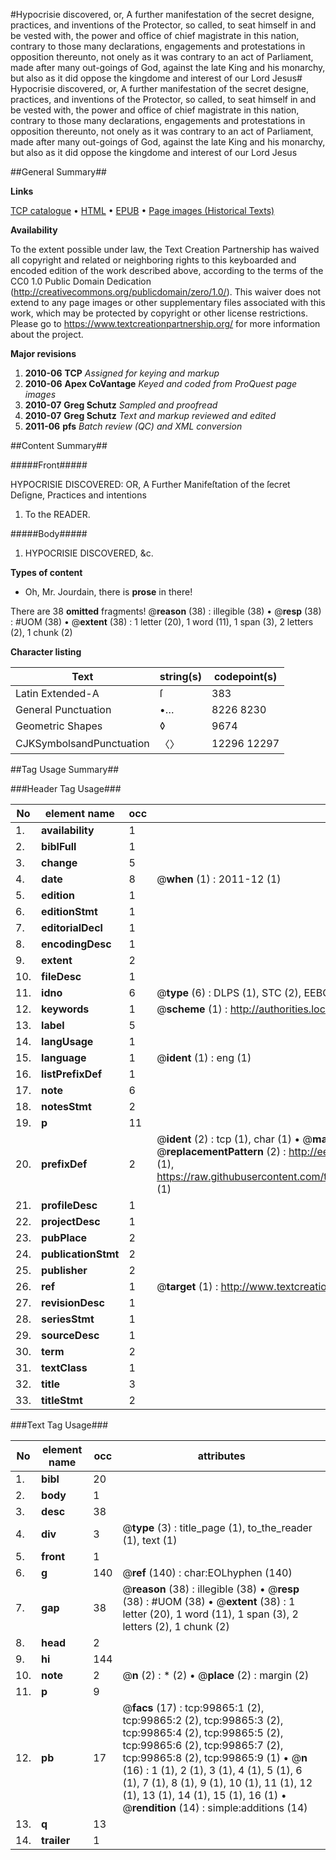 #Hypocrisie discovered, or, A further manifestation of the secret designe, practices, and inventions of the Protector, so called, to seat himself in and be vested with, the power and office of chief magistrate in this nation, contrary to those many declarations, engagements and protestations in opposition thereunto, not onely as it was contrary to an act of Parliament, made after many out-goings of God, against the late King and his monarchy, but also as it did oppose the kingdome and interest of our Lord Jesus#
Hypocrisie discovered, or, A further manifestation of the secret designe, practices, and inventions of the Protector, so called, to seat himself in and be vested with, the power and office of chief magistrate in this nation, contrary to those many declarations, engagements and protestations in opposition thereunto, not onely as it was contrary to an act of Parliament, made after many out-goings of God, against the late King and his monarchy, but also as it did oppose the kingdome and interest of our Lord Jesus

##General Summary##

**Links**

[TCP catalogue](http://www.ota.ox.ac.uk/tcp/)  • 
[HTML](http://tei.it.ox.ac.uk/tcp/Texts-HTML/free/A45/A45295.html)  • 
[EPUB](http://tei.it.ox.ac.uk/tcp/Texts-EPUB/free/A45/A45295.epub) • 
[Page images (Historical Texts)](https://historicaltexts.jisc.ac.uk/eebo-13513530e)

**Availability**

To the extent possible under law, the Text Creation Partnership has waived all copyright and related or neighboring rights to this keyboarded and encoded edition of the work described above, according to the terms of the CC0 1.0 Public Domain Dedication (http://creativecommons.org/publicdomain/zero/1.0/). This waiver does not extend to any page images or other supplementary files associated with this work, which may be protected by copyright or other license restrictions. Please go to https://www.textcreationpartnership.org/ for more information about the project.

**Major revisions**

1. __2010-06__ __TCP__ *Assigned for keying and markup*
1. __2010-06__ __Apex CoVantage__ *Keyed and coded from ProQuest page images*
1. __2010-07__ __Greg Schutz__ *Sampled and proofread*
1. __2010-07__ __Greg Schutz__ *Text and markup reviewed and edited*
1. __2011-06__ __pfs__ *Batch review (QC) and XML conversion*

##Content Summary##

#####Front#####

HYPOCRISIE DISCOVERED: OR, A Further Manifeſtation of the ſecret Deſigne, Practices and intentions 
1. To the READER.

#####Body#####

1. HYPOCRISIE DISCOVERED, &c.

**Types of content**

  * Oh, Mr. Jourdain, there is **prose** in there!

There are 38 **omitted** fragments! 
 @__reason__ (38) : illegible (38)  •  @__resp__ (38) : #UOM (38)  •  @__extent__ (38) : 1 letter (20), 1 word (11), 1 span (3), 2 letters (2), 1 chunk (2)

**Character listing**


|Text|string(s)|codepoint(s)|
|---|---|---|
|Latin Extended-A|ſ|383|
|General Punctuation|•…|8226 8230|
|Geometric Shapes|◊|9674|
|CJKSymbolsandPunctuation|〈〉|12296 12297|

##Tag Usage Summary##

###Header Tag Usage###

|No|element name|occ|attributes|
|---|---|---|---|
|1.|__availability__|1||
|2.|__biblFull__|1||
|3.|__change__|5||
|4.|__date__|8| @__when__ (1) : 2011-12 (1)|
|5.|__edition__|1||
|6.|__editionStmt__|1||
|7.|__editorialDecl__|1||
|8.|__encodingDesc__|1||
|9.|__extent__|2||
|10.|__fileDesc__|1||
|11.|__idno__|6| @__type__ (6) : DLPS (1), STC (2), EEBO-CITATION (1), OCLC (1), VID (1)|
|12.|__keywords__|1| @__scheme__ (1) : http://authorities.loc.gov/ (1)|
|13.|__label__|5||
|14.|__langUsage__|1||
|15.|__language__|1| @__ident__ (1) : eng (1)|
|16.|__listPrefixDef__|1||
|17.|__note__|6||
|18.|__notesStmt__|2||
|19.|__p__|11||
|20.|__prefixDef__|2| @__ident__ (2) : tcp (1), char (1)  •  @__matchPattern__ (2) : ([0-9\-]+):([0-9IVX]+) (1), (.+) (1)  •  @__replacementPattern__ (2) : http://eebo.chadwyck.com/downloadtiff?vid=$1&page=$2 (1), https://raw.githubusercontent.com/textcreationpartnership/Texts/master/tcpchars.xml#$1 (1)|
|21.|__profileDesc__|1||
|22.|__projectDesc__|1||
|23.|__pubPlace__|2||
|24.|__publicationStmt__|2||
|25.|__publisher__|2||
|26.|__ref__|1| @__target__ (1) : http://www.textcreationpartnership.org/docs/. (1)|
|27.|__revisionDesc__|1||
|28.|__seriesStmt__|1||
|29.|__sourceDesc__|1||
|30.|__term__|2||
|31.|__textClass__|1||
|32.|__title__|3||
|33.|__titleStmt__|2||


###Text Tag Usage###

|No|element name|occ|attributes|
|---|---|---|---|
|1.|__bibl__|20||
|2.|__body__|1||
|3.|__desc__|38||
|4.|__div__|3| @__type__ (3) : title_page (1), to_the_reader (1), text (1)|
|5.|__front__|1||
|6.|__g__|140| @__ref__ (140) : char:EOLhyphen (140)|
|7.|__gap__|38| @__reason__ (38) : illegible (38)  •  @__resp__ (38) : #UOM (38)  •  @__extent__ (38) : 1 letter (20), 1 word (11), 1 span (3), 2 letters (2), 1 chunk (2)|
|8.|__head__|2||
|9.|__hi__|144||
|10.|__note__|2| @__n__ (2) : * (2)  •  @__place__ (2) : margin (2)|
|11.|__p__|9||
|12.|__pb__|17| @__facs__ (17) : tcp:99865:1 (2), tcp:99865:2 (2), tcp:99865:3 (2), tcp:99865:4 (2), tcp:99865:5 (2), tcp:99865:6 (2), tcp:99865:7 (2), tcp:99865:8 (2), tcp:99865:9 (1)  •  @__n__ (16) : 1 (1), 2 (1), 3 (1), 4 (1), 5 (1), 6 (1), 7 (1), 8 (1), 9 (1), 10 (1), 11 (1), 12 (1), 13 (1), 14 (1), 15 (1), 16 (1)  •  @__rendition__ (14) : simple:additions (14)|
|13.|__q__|13||
|14.|__trailer__|1||
